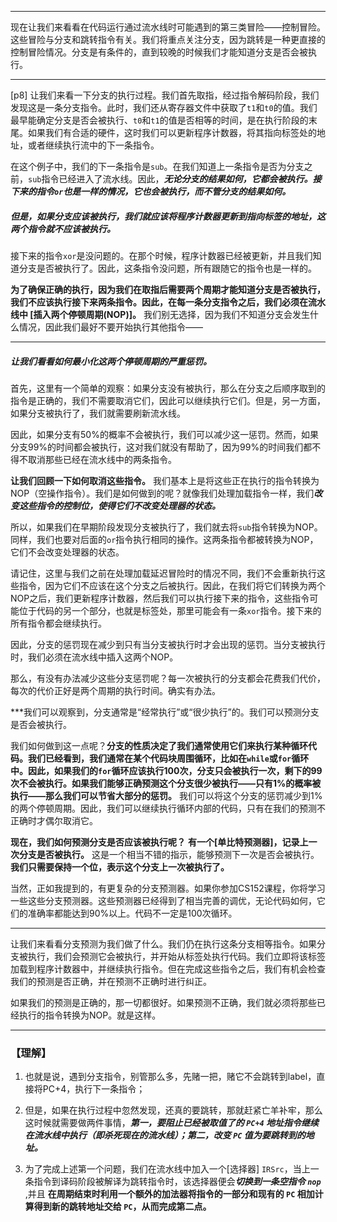 
---

现在让我们来看看在代码运行通过流水线时可能遇到的第三类冒险——控制冒险。这些冒险与分支和跳转指令有关。我们将重点关注分支，因为跳转是一种更直接的控制冒险情况。分支是有条件的，直到较晚的时候我们才能知道分支是否会被执行。

---
[p8]
让我们来看一下分支的执行过程。我们首先取指，经过指令解码阶段，我们发现这是一条分支指令。此时，我们还从寄存器文件中获取了`t1`和`t0`的值。我们最早能确定分支是否会被执行、`t0`和`t1`的值是否相等的时间，是在执行阶段的末尾。如果我们有合适的硬件，这时我们可以更新程序计数器，将其指向标签处的地址，或者继续执行流中的下一条指令。

在这个例子中，我们的下一条指令是`sub`。在我们知道上一条指令是否为分支之前，`sub`指令已经进入了流水线。因此，***无论分支的结果如何，它都会被执行。接下来的指令`or`也是一样的情况，它也会被执行，而不管分支的结果如何。***

##### 但是，如果分支应该被执行，我们就应该将程序计数器更新到指向标签的地址，这两个指令就不应该被执行。

接下来的指令`xor`是没问题的。在那个时候，程序计数器已经被更新，并且我们知道分支是否被执行了。因此，这条指令没问题，所有跟随它的指令也是一样的。

**为了确保正确的执行，因为我们在取指后需要两个周期才能知道分支是否被执行，我们不应该执行接下来两条指令。因此，在每一条分支指令之后，我们必须在流水线中 [插入两个停顿周期(NOP)]。** 我们别无选择，因为我们不知道分支会发生什么情况，因此我们最好不要开始执行其他指令——


---
#####  让我们看看如何最小化这两个停顿周期的严重惩罚。

首先，这里有一个简单的观察：如果分支没有被执行，那么在分支之后顺序取到的指令是正确的，我们不需要取消它们，因此可以继续执行它们。但是，另一方面，如果分支被执行了，我们就需要刷新流水线。

因此，如果分支有50%的概率不会被执行，我们可以减少这一惩罚。然而，如果分支99%的时间都会被执行，这对我们就没有帮助了，因为99%的时间我们都不得不取消那些已经在流水线中的两条指令。

**让我们回顾一下如何取消这些指令。** 
	我们基本上是将这些正在执行的指令转换为NOP（空操作指令）。我们是如何做到的呢？就像我们处理加载指令一样，我们***改变这些指令的控制位，使得它们不改变处理器的状态。***

所以，如果我们在早期阶段发现分支被执行了，我们就去将`sub`指令转换为NOP。同样，我们也要对后面的`or`指令执行相同的操作。这两条指令都被转换为NOP，它们不会改变处理器的状态。

请记住，这里与我们之前在处理加载延迟冒险时的情况不同，我们不会重新执行这些指令，因为它们不应该在这个分支之后被执行。因此，在我们将它们转换为两个NOP之后，我们更新程序计数器，然后我们可以执行接下来的指令，这些指令可能位于代码的另一个部分，也就是标签处，那里可能会有一条`xor`指令。接下来的所有指令都会继续执行。

因此，分支的惩罚现在减少到只有当分支被执行时才会出现的惩罚。当分支被执行时，我们必须在流水线中插入这两个NOP。

那么，有没有办法减少这些分支惩罚呢？每一次被执行的分支都会花费我们代价，每次的代价正好是两个周期的执行时间。确实有办法。

***我们可以观察到，分支通常是“经常执行”或“很少执行”的。我们可以预测分支是否会被执行。

我们如何做到这一点呢？**分支的性质决定了我们通常使用它们来执行某种循环代码。我们已经看到，我们通常在某个代码块周围循环，比如在`while`或`for`循环中。因此，如果我们的`for`循环应该执行100次，分支只会被执行一次，剩下的99次不会被执行。如果我们能够正确预测这个分支很少被执行——只有1%的概率被执行——那么我们可以节省大部分的惩罚。** 我们可以将这个分支的惩罚减少到1%的两个停顿周期。因此，我们可以继续执行循环内部的代码，只有在我们的预测不正确时才偶尔取消它。

**现在，我们如何预测分支是否应该被执行呢？**
	**有一个[单比特预测器]，记录上一次分支是否被执行。** 这是一个相当不错的指示，能够预测下一次是否会被执行。**我们只需要保持一个位，表示这个分支上一次被执行了。**

当然，正如我提到的，有更复杂的分支预测器。如果你参加CS152课程，你将学习一些这些分支预测器。这些预测器已经得到了相当完善的调优，无论代码如何，它们的准确率都能达到90%以上。代码不一定是100次循环。

---

让我们来看看分支预测为我们做了什么。我们仍在执行这条分支相等指令。如果分支被执行，我们会预测它会被执行，并开始从标签处执行代码。我们立即将该标签加载到程序计数器中，并继续执行指令。但在完成这些指令之后，我们有机会检查我们的预测是否正确，并在预测不正确时进行纠正。

如果我们的预测是正确的，那一切都很好。如果预测不正确，我们就必须将那些已经执行的指令转换为NOP。就是这样。

---
### 【理解】

1. 也就是说，遇到分支指令，别管那么多，先赌一把，赌它不会跳转到label，直接将PC+4，执行下一条指令；

2. 但是，如果在执行过程中忽然发现，还真的要跳转，那就赶紧亡羊补牢，那么这时候就需要做两件事情，***第一，要阻止已经被取值了的 `PC+4` 地址指令继续在流水线中执行（即杀死现在的流水线）；第二，改变 `PC` 值为要跳转到的地址。***

3. 为了完成上述第一个问题，我们在流水线中加入一个[选择器] `IRSrc`，当上一条指令到译码阶段被解译为跳转指令时，该选择器便会***切换到一条空指令 `nop`*** ,并且 **在周期结束时利用一个额外的加法器将指令的一部分和现有的 `PC` 相加计算得到新的跳转地址交给 `PC`，从而完成第二点。** 